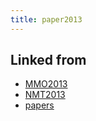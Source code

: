 ```yaml
---
title: paper2013
---
```



## Linked from

* [MMO2013](/MMO2013)
* [NMT2013](/NMT2013)
* [papers](/papers)


